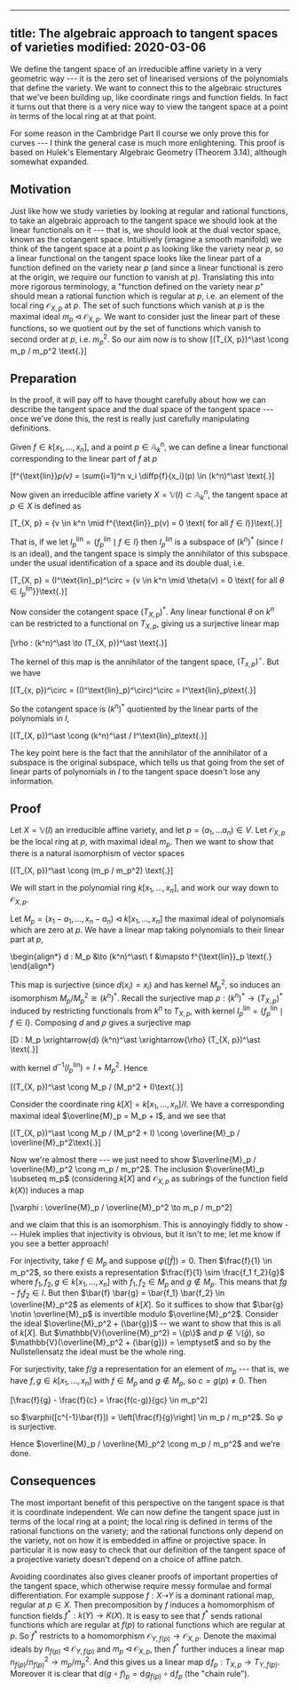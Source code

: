 ----
title: The algebraic approach to tangent spaces of varieties
modified: 2020-03-06
----

We define the tangent space of an irreducible affine variety in a very geometric way --- it is the zero set of linearised versions of the polynomials that define the variety. We want to connect this to the algebraic structures that we've been building up, like coordinate rings and function fields. In fact it turns out that there is a very nice way to view the tangent space at a point in terms of the local ring at at that point.

For some reason in the Cambridge Part II course we only prove this for curves --- I think the general case is much more enlightening. This proof is based on Hulek's Elementary Algebraic Geometry (Theorem 3.14), although somewhat expanded.

## Motivation

Just like how we study varieties by looking at regular and rational functions, to take an algebraic approach to the tangent space we should look at the linear functionals on it --- that is, we should look at the dual vector space, known as the cotangent space. Intuitively (imagine a smooth manifold) we think of the tangent space at a point $p$ as looking like the variety near $p$, so a linear functional on the tangent space looks like the linear part of a function defined on the variety near $p$ (and since a linear functional is zero at the origin, we require our function to vanish at $p$). Translating this into more rigorous terminology, a "function defined on the variety near $p$" should mean a rational function which is regular at $p$, i.e. an element of the local ring $\mathcal{O}_{X, p}$ at $p$. The set of such functions which vanish at $p$ is the maximal ideal $m_p \triangleleft \mathcal{O}_{X, p}$. We want to consider just the linear part of these functions, so we quotient out by the set of functions which vanish to second order at $p$, i.e. $m_p^2$. So our aim now is to show
\[(T_{X, p})^\ast \cong m_p / m_p^2 \text{.}\]

<!--more-->

## Preparation

In the proof, it will pay off to have thought carefully about how we can describe the tangent space and the dual space of the tangent space --- once we've done this, the rest is really just carefully manipulating definitions.

Given $f \in k[x_1, \dotsc, x_n]$, and a point $p \in \mathbb{A}^n_k$, we can define a linear functional corresponding to the linear part of $f$ at $p$

\[f^{\text{lin}}_p(v) = \sum_{i=1}^n v_i \diffp{f}{x_i}(p) \in (k^n)^\ast \text{.}\]

Now given an irreducible affine variety $X = \mathbb{V}(I) \subset \mathbb{A}^n_k$, the tangent space at $p \in X$ is defined as

\[T_{X, p} = \{v \in k^n \mid f^{\text{lin}}_p(v) = 0 \text{ for all $f \in I$}\}\text{.}\]

That is, if we let $I^\text{lin}_p = \{f^\text{lin}_p \mid f \in I\}$ then $I^\text{lin}_p$ is a subspace of $(k^n)^\ast$ (since $I$ is an ideal), and the tangent space is simply the annihilator of this subspace under the usual identification of a space and its double dual, i.e.

\[T_{X, p} = (I^\text{lin}_p)^\circ = \{v \in k^n \mid \theta(v) = 0 \text{ for all $\theta \in I^\text{lin}_p$}\}\text{.}\]

Now consider the cotangent space $(T_{X, p})^\ast$. Any linear functional $\theta$ on $k^n$ can be restricted to a functional on $T_{X, p}$, giving us a surjective linear map

\[\rho : (k^n)^\ast \to (T_{X, p})^\ast \text{.}\]

The kernel of this map is the annihilator of the tangent space, $(T_{x, p})^\circ$. But we have

\[(T_{x, p})^\circ = ((I^\text{lin}_p)^\circ)^\circ = I^\text{lin}_p\text{.}\]

So the cotangent space is $(k^n)^\ast$ quotiented by the linear parts of the polynomials in $I$,

\[(T_{X, p})^\ast \cong (k^n)^\ast / I^\text{lin}_p\text{.}\]

The key point here is the fact that the annihilator of the annihilator of a subspace is the original subspace, which tells us that going from the set of linear parts of polynomials in $I$ to the tangent space doesn't lose any information.

## Proof

Let $X = \mathbb{V}(I)$ an irreducible affine variety, and let $p = (a_1, \dotsc a_n) \in V$. Let $\mathcal{O}_{X, p}$ be the local ring at $p$, with maximal ideal $m_p$. Then we want to show that there is a natural isomorphism of vector spaces

\[(T_{X, p})^\ast \cong (m_p / m_p^2) \text{.}\]

We will start in the polynomial ring $k[x_1, \dotsc, x_n]$, and work our way down to $\mathcal{O}_{X, p}$.

Let $M_p = (x_1 - a_1, \dotsc, x_n - a_n) \triangleleft k[x_1, \dotsc, x_n]$ the maximal ideal of polynomials which are zero at $p$. We have a linear map taking polynomials to their linear part at $p$,

\begin{align*}
d : M_p &\to (k^n)^\ast\\
f &\mapsto f^{\text{lin}}_p \text{.}
\end{align*}

This map is surjective (since $d(x_i) = x_i$) and has kernel $M_p^2$, so induces an isomorphism $M_p / M_p^2 \cong (k^n)^\ast$. Recall the surjective map $\rho : (k^n)^\ast \to (T_{X, p})^\ast$ induced by restricting functionals from $k^n$ to $T_{X, p}$, with kernel $I^\text{lin}_p = \{f^{\text{lin}}_p \mid f \in I\}$. Composing $d$ and $\rho$ gives a surjective map

\[D : M_p \xrightarrow{d} (k^n)^\ast \xrightarrow{\rho} (T_{X, p})^\ast \text{.}\]

with kernel $d^{-1}(I^\text{lin}_p) = I + M_p^2$. Hence

\[(T_{X, p})^\ast \cong M_p / (M_p^2 + I)\text{.}\]

Consider the coordinate ring $k[X] = k[x_1, \dotsc, x_n]/I$. We have a corresponding maximal ideal $\overline{M}_p = M_p + I$, and we see that

\[(T_{X, p})^\ast \cong M_p / (M_p^2 + I) \cong \overline{M}_p / \overline{M}_p^2\text{.}\]

Now we're almost there --- we just need to show $\overline{M}_p / \overline{M}_p^2 \cong m_p / m_p^2$. The inclusion $\overline{M}_p \subseteq m_p$ (considering $k[X]$ and $\mathcal{O}_{X, p}$ as subrings of the function field $k(X)$) induces a map

\[\varphi : \overline{M}_p / \overline{M}_p^2 \to m_p / m_p^2\]

and we claim that this is an isomorphism. This is annoyingly fiddly to show --- Hulek implies that injectivity is obvious, but it isn't to me; let me know if you see a better approach!

For injectivity, take $f \in M_p$ and suppose $\varphi([\bar{f}]) = 0$. Then $\frac{f}{1} \in m_p^2$, so there exists a representation $\frac{f}{1} \sim \frac{f_1 f_2}{g}$ where $f_1, f_2, g \in k[x_1, \dotsc, x_n]$ with $f_1, f_2 \in M_p$ and $g \notin M_p$. This means that $f g - f_1 f_2 \in I$. But then $\bar{f} \bar{g} = \bar{f_1} \bar{f_2} \in \overline{M}_p^2$ as elements of $k[X]$. So it suffices to show that $\bar{g} \notin \overline{M}_p$ is invertible modulo $\overline{M}_p^2$. Consider the ideal $\overline{M}_p^2 + (\bar{g})$ -- we want to show that this is all of $k[X]$. But $\mathbb{V}(\overline{M}_p^2) = \{p\}$ and $p \notin \mathbb{V}(\bar{g})$, so $\mathbb{V}(\overline{M}_p^2 + (\bar{g})) = \emptyset$ and so by the Nullstellensatz the ideal must be the whole ring.

For surjectivity, take $f/g$ a representation for an element of $m_p$ --- that is, we have $f, g \in k[x_1, \dotsc, x_n]$ with $f \in M_p$ and $g \notin M_p$, so $c = g(p) \ne 0$. Then

\[\frac{f}{g} - \frac{f}{c} = \frac{f(c-g)}{gc} \in m_p^2\]

so $\varphi([c^{-1}\bar{f}]) = \left[\frac{f}{g}\right] \in m_p / m_p^2$. So $\varphi$ is surjective.

Hence $\overline{M}_p / \overline{M}_p^2 \cong m_p / m_p^2$ and we're done.

## Consequences

The most important benefit of this perspective on the tangent space is that it is coordinate independent. We can now define the tangent space just in terms of the local ring at a point; the local ring is defined in terms of the rational functions on the variety; and the rational functions only depend on the variety, not on how it is embedded in affine or projective space. In particular it is now easy to check that our definition of the tangent space of a projective variety doesn't depend on a choice of affine patch.

Avoiding coordinates also gives cleaner proofs of important properties of the tangent space, which otherwise require messy formulae and formal differentiation. For example suppose $f : X \dashrightarrow Y$ is a dominant rational map, regular at $p \in X$. Then precomposition by $f$ induces a homomorphism of function fields $f^\ast : k(Y) \to K(X)$. It is easy to see that $f^\ast$ sends rational functions which are regular at $f(p)$ to rational functions which are regular at $p$. So $f^\ast$ restricts to a homomorphism $\mathcal{O}_{Y, f(p)} \to \mathcal{O}_{X, p}$. Denote the maximal ideals by $n_{f(p)} \triangleleft \mathcal{O}_{Y, f(p)}$ and $m_p \triangleleft \mathcal{O}_{X, p}$, then $f^\ast$ further induces a linear map $n_{f(p)} / n_{f(p)}^2 \to m_p / m_p^2$. And this gives us a linear map $\mathrm{d}\!f_p : T_{X, p} \to T_{Y, f(p)}$. Moreover it is clear that $\mathrm{d}(g \circ f)_p = \mathrm{d}\!g_{f(p)} \circ \mathrm{d}\!f_p$ (the "chain rule").
